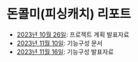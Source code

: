 # 돈콜미(피싱캐치) 리포트

- [2023년 10월 26일](./2023-10-26_보이스피싱_단어_음성인식시스템.pdf): 프로젝트 계획 발표자료
- [2023년 11월 10일](./2023-11-10_기능구성.pdf): 기능구성 문서
- [2023년 11월 16일](./2023-11-16_발표자료.pdf): 기능구성 발표자료
